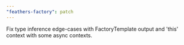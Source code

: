 ```yaml
---
"feathers-factory": patch
---
```


Fix type inference edge-cases with FactoryTemplate output and 'this' context with some async contexts.

